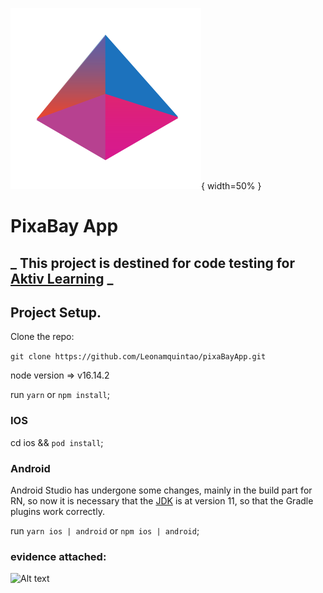 ![alt text](src/assets/triangle.png 'Logo'){ width=50% }

# PixaBay App

## _ This project is destined for code testing for [Aktiv Learning](https://aktiv.com/) _

## Project Setup.

Clone the repo:

`git clone https://github.com/Leonamquintao/pixaBayApp.git`

node version => v16.14.2

run `yarn` or `npm install`;

### IOS

cd ios && `pod install`;

### Android

Android Studio has undergone some changes, mainly in the build part for RN, so now it is necessary that the [JDK](https://www.oracle.com/java/technologies/javase/jdk11-archive-downloads.html) is at version 11, so that the Gradle plugins work correctly.

run `yarn ios | android` or `npm ios | android`;

### evidence attached:

![Alt text](src/assets/evidence.gif?raw=true 'project')
